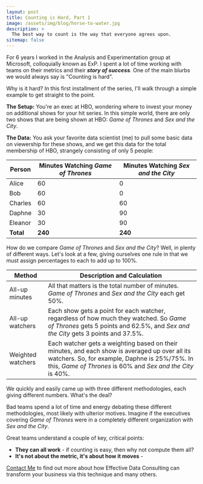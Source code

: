 ```yaml
---
layout: post
title: Counting is Hard, Part 1
image: /assets/img/blog/horse-to-water.jpg
description: >
  The best way to count is the way that everyone agrees upon. 
sitemap: false
---
```


For 6 years I worked in the Analysis and Experimentation group at Microsoft, colloquially known as ExP. I spent a lot of time working with teams on their metrics and their ***story of success***. One of the main blurbs we would always say is "Counting is hard".

Why is it hard? In this first installment of the series, I'll walk through a simple example to get straight to the point.

**The Setup:** You're an exec at HBO, wondering where to invest your money on additional shows for your hit series. In this simple world, there are only two shows that are being shown at HBO: _Game of Thrones_ and _Sex and the City_. 

**The Data:** You ask your favorite data scientist (me) to pull some basic data on viewership for these shows, and we get this data for the total membership of HBO, strangely consisting of only 5 people:

| Person | Minutes Watching _Game of Thrones_ | Minutes Watching _Sex and the City_ |
|--------|------------------------------------|-------------------------------------|
| Alice  | 60                                 | 0                                   |
| Bob    | 60                                 | 0                                   |
| Charles | 60                                | 60                                  |
| Daphne | 30                                 | 90                                  |
| Eleanor | 30                                | 90                                  |
| **Total** | **240**                         | **240**                             |

How do we compare _Game of Thrones_ and _Sex and the City_? Well, in plenty of different ways. Let's look at a few, giving ourselves one rule in that we must assign percentages to each to add up to 100%. 

| Method | Description and Calculation |
|--------|-----------------------------|
| All-up minutes | All that matters is the total number of minutes. _Game of Thrones_ and _Sex and the City_ each get 50%. |
| All-up watchers | Each show gets a point for each watcher, regardless of how much they watched. So _Game of Thrones_ gets 5 points and 62.5%, and _Sex and the City_ gets 3 points and 37.5%. |
| Weighted watchers | Each watcher gets a weighting based on their minutes, and each show is averaged up over all its watchers. So, for example, Daphne is 25%/75%. In this, _Game of Thrones_ is 60% and _Sex and the City_ is 40%. |

We quickly and easily came up with three different methodologies, each giving different numbers. What's the deal? 

Bad teams spend a lot of time and energy debating these different methodologies, most likely with ulterior motives. Imagine if the executives covering _Game of Thrones_ were in a completely different organization with _Sex and the City_. 

Great teams understand a couple of key, critical points:
* **They can all work** - if counting is easy, then why not compute them all?
* **It's not about the metric, it's about how it moves** - 

[Contact Me](mailto:paul+consulting@myraff.com?subject=Interested%20in%20Effective%20Data%20Consulting) to find out more about how Effective Data Consulting can transform your business via this technique and many others. 